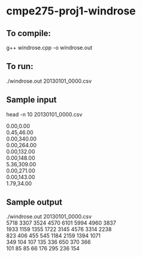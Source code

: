 # cmpe275-proj1-windrose

## To compile:
g++ windrose.cpp -o windrose.out

## To run:
./windrose.out 20130101_0000.csv

## Sample input
head -n 10 20130101_0000.csv

0.00,0.00  
0.45,46.00  
0.00,340.00  
0.00,264.00  
0.00,132.00  
0.00,148.00  
5.36,309.00  
0.00,271.00  
0.00,143.00  
1.79,34.00  

## Sample output
./windrose.out 20130101_0000.csv  
5718 3307 3524 4570 6101 5994 4960 3837  
1933 1159 1355 1722 3145 4576 3314 2238  
823 406 455 545 1184 2159 1394 1071  
349 104 107 135 336 650 370 366  
101 85 85 66 176 295 236 154  
